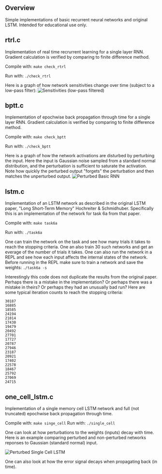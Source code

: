 ## Overview
Simple implementations of basic recurrent neural networks and original LSTM.
Intended for educational use only. 

## rtrl.c
Implementation of real time recrurrent learning for a single layer RNN. 
Gradient calculation is verified by comparing to finite difference method. 

Compile with: 
```make check_rtrl```

Run with:
```./check_rtrl```

Here is a graph of how network sensitivities change over time (subject to a low-pass filter):
![Sensitivities (low-pass filtered)](Images/Low_Pass_Filtered_Sensitivities.png)

## bptt.c
Implementation of epochwise back propagation through time for a single layer RNN.
Gradient calculation is verified by comparing to finite difference method. 

Compile with:
```make check_bptt```

Run with:
```./check_bptt```

Here is a graph of how the network activations are disturbed by perturbing the input. Here the input is Gaussian noise sampled from a standard normal distribution, and the perturbation is sufficient to saturate the activation.
Note how quickly the perturbed output "forgets" the perturbation and then matches the unperturbed output. 
![Perturbed Basic RNN](Images/Basic_RNN_Response_To_Perturbation.png)

## lstm.c
Implementation of an LSTM network as described in the original LSTM paper,
"Long Short-Term Memory" Hochreiter & Schmidhuber.
Specifically this is an implementation of the network for task 6a from that paper. 

Compile with:
```make task6a```

Run with:
```./task6a```

One can train the network on the task and see how many trials it takes to 
reach the stopping criteria. 
One an also train 30 such networks and get an everage of the number of trials it takes. 
One can also run the network in a REPL and see how each input affects the internal states of the network.
Before running in the REPL make sure to train a network and save the weights:
```./task6a -s```

Interestingly this code does not duplicate the results from the original paper. Perhaps there is a mistake in the implementation? Or perhaps there was a mistake in theirs? Or perhaps they had an unusually bad run? Here are some typical iteration counts to reach the stopping criteria:

```
30187
16885
18585
24194
21014
17430
19479
20492
27701
17727
20787
27946
23187
20921
17402
22578
18467
25792
27069
24715
```

## one_cell_lstm.c
Implementation of a single memory cell LSTM network and full (not truncated) epochwise back propagation through time. 

Compile with:
```make singe_cell```
Run with:
```./single_cell```

One can look at how perturbations to the weights (inputs) decay with time. Here is an example comparing perturbed and non-perturbed networks reponses to Gaussian (standard normal) input. 

![Perturbed Single Cell LSTM](Images/Single_Cell_LSTM_Response_To_Perturbation.png)

One can also look at how the error signal decays when propagating back (in time).
